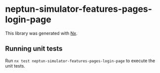 # neptun-simulator-features-pages-login-page

This library was generated with [Nx](https://nx.dev).

## Running unit tests

Run `nx test neptun-simulator-features-pages-login-page` to execute the unit tests.
